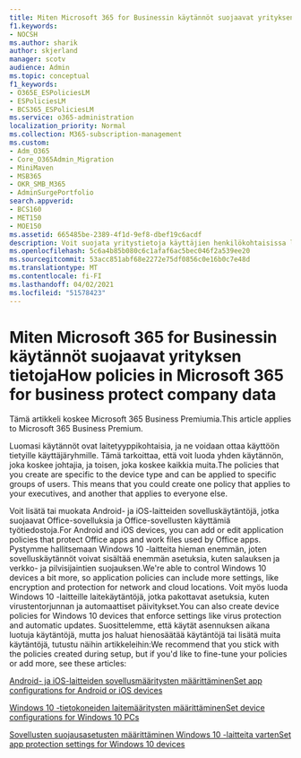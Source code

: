```yaml
---
title: Miten Microsoft 365 for Businessin käytännöt suojaavat yrityksen tietoja
f1.keywords:
- NOCSH
ms.author: sharik
author: skjerland
manager: scotv
audience: Admin
ms.topic: conceptual
f1_keywords:
- O365E_ESPoliciesLM
- ESPoliciesLM
- BCS365_ESPoliciesLM
ms.service: o365-administration
localization_priority: Normal
ms.collection: M365-subscription-management
ms.custom:
- Adm_O365
- Core_O365Admin_Migration
- MiniMaven
- MSB365
- OKR_SMB_M365
- AdminSurgePortfolio
search.appverid:
- BCS160
- MET150
- MOE150
ms.assetid: 665485be-2389-4f1d-9ef8-dbef19c6acdf
description: Voit suojata yritystietoja käyttäjien henkilökohtaisissa laitteissa käyttämällä käytäntöjä, jotka kohdistavat tiettyihin laitteisiin ja käyttöoikeusryhmiin.
ms.openlocfilehash: 5c6a4b85b080c6c1afaf6ac5bec046f2a539ee20
ms.sourcegitcommit: 53acc851abf68e2272e75df0856c0e16b0c7e48d
ms.translationtype: MT
ms.contentlocale: fi-FI
ms.lasthandoff: 04/02/2021
ms.locfileid: "51578423"
---
```

# <a name="how-policies-in-microsoft-365-for-business-protect-company-data"></a><span data-ttu-id="3ed85-103">Miten Microsoft 365 for Businessin käytännöt suojaavat yrityksen tietoja</span><span class="sxs-lookup"><span data-stu-id="3ed85-103">How policies in Microsoft 365 for business protect company data</span></span>

<span data-ttu-id="3ed85-104">Tämä artikkeli koskee Microsoft 365 Business Premiumia.</span><span class="sxs-lookup"><span data-stu-id="3ed85-104">This article applies to Microsoft 365 Business Premium.</span></span>

<span data-ttu-id="3ed85-p101">Luomasi käytännöt ovat laitetyyppikohtaisia, ja ne voidaan ottaa käyttöön tietyille käyttäjäryhmille. Tämä tarkoittaa, että voit luoda yhden käytännön, joka koskee johtajia, ja toisen, joka koskee kaikkia muita.</span><span class="sxs-lookup"><span data-stu-id="3ed85-p101">The policies that you create are specific to the device type and can be applied to specific groups of users. This means that you could create one policy that applies to your executives, and another that applies to everyone else.</span></span>
  
<span data-ttu-id="3ed85-107">Voit lisätä tai muokata Android- ja iOS-laitteiden sovelluskäytäntöjä, jotka suojaavat Office-sovelluksia ja Office-sovellusten käyttämiä työtiedostoja.</span><span class="sxs-lookup"><span data-stu-id="3ed85-107">For Android and iOS devices, you can add or edit application policies that protect Office apps and work files used by Office apps.</span></span> <span data-ttu-id="3ed85-108">Pystymme hallitsemaan Windows 10 -laitteita hieman enemmän, joten sovelluskäytännöt voivat sisältää enemmän asetuksia, kuten salauksen ja verkko- ja pilvisijaintien suojauksen.</span><span class="sxs-lookup"><span data-stu-id="3ed85-108">We're able to control Windows 10 devices a bit more, so application policies can include more settings, like encryption and protection for network and cloud locations.</span></span> <span data-ttu-id="3ed85-109">Voit myös luoda Windows 10 -laitteille laitekäytäntöjä, jotka pakottavat asetuksia, kuten virustentorjunnan ja automaattiset päivitykset.</span><span class="sxs-lookup"><span data-stu-id="3ed85-109">You can also create device policies for Windows 10 devices that enforce settings like virus protection and automatic updates.</span></span> <span data-ttu-id="3ed85-110">Suosittelemme, että käytät asennuksen aikana luotuja käytäntöjä, mutta jos haluat hienosäätää käytäntöjä tai lisätä muita käytäntöjä, tutustu näihin artikkeleihin:</span><span class="sxs-lookup"><span data-stu-id="3ed85-110">We recommend that you stick with the policies created during setup, but if you'd like to fine-tune your policies or add more, see these articles:</span></span>
  
[<span data-ttu-id="3ed85-111">Android- ja iOS-laitteiden sovellusmääritysten määrittäminen</span><span class="sxs-lookup"><span data-stu-id="3ed85-111">Set app configurations for Android or iOS devices</span></span>](app-protection-settings-for-android-and-ios.md)
  
[<span data-ttu-id="3ed85-112">Windows 10 -tietokoneiden laitemääritysten määrittäminen</span><span class="sxs-lookup"><span data-stu-id="3ed85-112">Set device configurations for Windows 10 PCs</span></span>](protection-settings-for-windows-10-pcs.md)
  
[<span data-ttu-id="3ed85-113">Sovellusten suojausasetusten määrittäminen Windows 10 -laitteita varten</span><span class="sxs-lookup"><span data-stu-id="3ed85-113">Set app protection settings for Windows 10 devices</span></span>](protection-settings-for-windows-10-devices.md)
  

